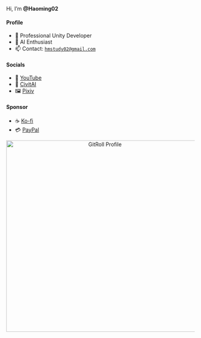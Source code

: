 Hi, I’m **@Haoming02**

#### Profile
- 💼 Professional Unity Developer
- 🤖 AI Enthusiast
- 📫 Contact: <code><a href="mailto:hmstudy02@gmail.com">hmstudy02@gmail.com</a></code>

#### Socials
- 🎥 [YouTube](https://www.youtube.com/c/HaomingGaming)
- 🧰 [CivitAI](https://civitai.com/user/HaomingGaming/models)
- 🖼️ [Pixiv](https://www.pixiv.net/users/37243577)

#### Sponsor
- ☕ [Ko-fi](https://ko-fi.com/haoming)
- 💳 [PayPal](https://www.paypal.com/paypalme/hmgamingdonation)

<p align="center">
<a href="https://gitroll.io/profile/u5YYxtl2BYHVUGWZR4fEweNraZB93">
  <img src="https://gitroll.io/api/badges/profiles/v1/u5YYxtl2BYHVUGWZR4fEweNraZB93" width=512 alt="GitRoll Profile">
</a>
</p>
